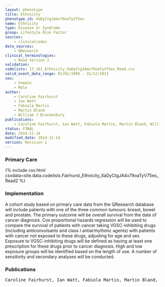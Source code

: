 ```yaml
---
layout: phenotype
title: Ethnicity
phenotype_id: XaDyCtgJA4x79oaTyV75es
name: Ethnicity
type: Disease or Syndrome
group: Lifestyle Risk Factor
sources: 
    - clinicalcodes
data_sources:
    - QResearch
clinical_terminologies:
    - Read Version 2
validation:
codelists: 17_161_Ethnicity_XaDyCtgJA4x79oaTyV75es_Read.csv
valid_event_data_range: 01/01/1998 - 31/12/2013
sex:
    - Female
    - Male
author:
    - Caroline Fairhurst
    - Ian Watt
    - Fabiola Martin
    - Martin Bland
    - William J Brackenbury   
publications:
    - Caroline Fairhurst, Ian Watt, Fabiola Martin, Martin Bland, William J Brackenburry, Exposure to sodium channel-inhibiting drugs and cancer survival protocol for a cohort study using the QResearch primary care database. BMJ Open, 4:e006604 2014.
status: FINAL
date: 2014-11-14
modified_date: 2014-11-14
version: Revision 1
---
```


### Primary Care

{% include csv.html csvdata=site.data.codelists.Fairhurst_Ethnicity_XaDyCtgJA4x79oaTyV75es_Read2 %}

### Implementation

A cohort study based on primary care data from the QResearch database will
include patients with one of the three common tumours: breast, bowel and prostate. The primary
outcome will be overall survival from the date of cancer diagnosis. Cox proportional hazards regression will be
used to compare the survival of patients with cancer taking VGSC-inhibiting drugs (including
anticonvulsants and class I antiarrhythmic agents) with patients with cancer not exposed to these drugs,
adjusting for age and sex. Exposure to VGSC-inhibiting drugs will be defined as having at least one
prescription for these drugs prior to cancer diagnosis. High and low exposure groups will be identified based on the length of use. A number of sensitivity and
secondary analyses will be conducted.

### Publications

<pre>
Caroline Fairhurst, Ian Watt, Fabiola Martin, Martin Bland, William J Brackenburry, Exposure to sodium channel-inhibiting drugs and cancer survival protocol for a cohort study using the QResearch primary care database. BMJ Open, 4:e006604 2014.
</pre>
